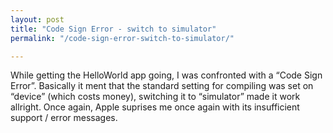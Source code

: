 ```yaml
---
layout: post
title: "Code Sign Error - switch to simulator"
permalink: "/code-sign-error-switch-to-simulator/"

---
```


While getting the HelloWorld app going, I was confronted with a “Code Sign Error”. Basically it ment that the standard setting for compiling was set on “device” (which costs money), switching it to “simulator” made it work allright. Once again, Apple suprises me once again with its insufficient support / error messages.
